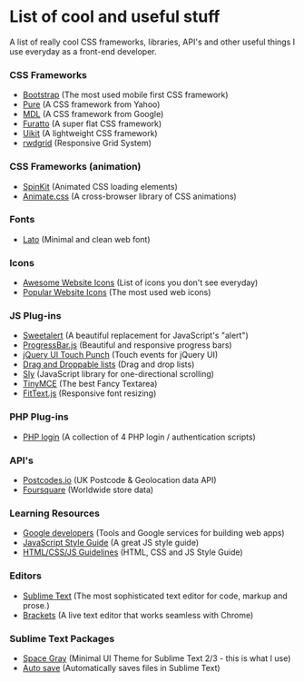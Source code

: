 # List of cool and useful stuff

A list of really cool CSS frameworks, libraries, API's and other useful things I use everyday as a front-end developer.

### CSS Frameworks
  - [Bootstrap](http://getbootstrap.com/) (The most used mobile first CSS framework)
  - [Pure](http://purecss.io/) (A CSS framework from Yahoo)
  - [MDL](http://www.getmdl.io/) (A CSS framework from Google)
  - [Furatto](http://icalialabs.github.io/furatto/) (A super flat CSS framework)
  - [Uikit](http://getuikit.com/) (A lightweight CSS framework)
  - [rwdgrid](https://github.com/gsvineeth/rwdgrid) (Responsive Grid System)

### CSS Frameworks (animation)
  - [SpinKit](http://tobiasahlin.com/spinkit/) (Animated CSS loading elements)
  - [Animate.css](https://daneden.github.io/animate.css/) (A cross-browser library of CSS animations)

### Fonts
  - [Lato](https://www.google.com/fonts/specimen/Lato) (Minimal and clean web font)

### Icons
  - [Awesome Website Icons](http://www.webalys.com/) (List of icons you don't see everyday)
  - [Popular Website Icons](https://fortawesome.github.io/Font-Awesome/) (The most used web icons)
   
### JS Plug-ins
  - [Sweetalert](http://t4t5.github.io/sweetalert/) (A beautiful replacement for JavaScript's "alert")
  - [ProgressBar.js](http://kimmobrunfeldt.github.io/progressbar.js/) (Beautiful and responsive progress bars)
  - [jQuery UI Touch Punch](http://touchpunch.furf.com/) (Touch events for jQuery UI)
  - [Drag and Droppable lists](http://bevacqua.github.io/dragula/) (Drag and drop lists)
  - [Sly](http://darsa.in/sly/) (JavaScript library for one-directional scrolling)
  - [TinyMCE](https://github.com/tinymce/tinymce) (The best Fancy Textarea)
  - [FitText.js](https://github.com/davatron5000/FitText.js) (Responsive font resizing)

### PHP Plug-ins
  - [PHP login](http://www.php-login.net/) (A collection of 4 PHP login / authentication scripts)

### API's
  - [Postcodes.io](http://postcodes.io/) (UK Postcode & Geolocation data API)
  - [Foursquare](https://developer.foursquare.com/) (Worldwide store data)

### Learning Resources
  - [Google developers](https://developers.google.com/web/) (Tools and Google services for building web apps)
  - [JavaScript Style Guide](https://github.com/airbnb/javascript) (A great JS style guide)
  - [HTML/CSS/JS Guidelines](https://github.com/bendc/frontend-guidelines) (HTML, CSS and JS  Style Guide)

### Editors
  - [Sublime Text](http://www.sublimetext.com/) (The most sophisticated text editor for code, markup and prose.)
  - [Brackets](http://brackets.io/) (A live text editor that works seamless with Chrome)

### Sublime Text Packages
  - [Space Gray](http://kkga.github.io/spacegray/) (Minimal UI Theme for Sublime Text 2/3 - this is what I use)
  - [Auto save](https://github.com/jamesfzhang/auto-save) (Automatically saves files in Sublime Text)
